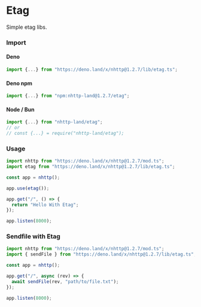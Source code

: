 # Etag
Simple etag libs.

### Import
#### Deno
```ts
import {...} from "https://deno.land/x/nhttp@1.2.7/lib/etag.ts";
```
#### Deno npm
```ts
import {...} from "npm:nhttp-land@1.2.7/etag";
```
#### Node / Bun
```ts
import {...} from "nhttp-land/etag";
// or
// const {...} = require("nhttp-land/etag");
```

### Usage
```ts
import nhttp from "https://deno.land/x/nhttp@1.2.7/mod.ts";
import etag from "https://deno.land/x/nhttp@1.2.7/lib/etag.ts";

const app = nhttp();

app.use(etag());

app.get("/", () => {
  return "Hello With Etag";
});

app.listen(8000);
```

### Sendfile with Etag
```ts
import nhttp from "https://deno.land/x/nhttp@1.2.7/mod.ts";
import { sendFile } from "https://deno.land/x/nhttp@1.2.7/lib/etag.ts";

const app = nhttp();

app.get("/", async (rev) => {
  await sendFile(rev, "path/to/file.txt");
});

app.listen(8000);
```